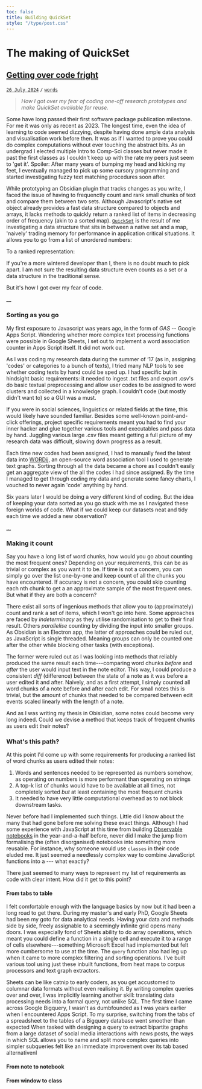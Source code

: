 ```yaml
---
toc: false
title: Building QuickSet
style: "/type/post.css"
---
```


# The making of QuickSet
## [Getting over code fright](#post)
[`26 July 2024`](#lead) `/` [`words`](#count)

> *How I got over my fear of coding one-off research prototypes and make QuickSet available for reuse.*

Some have long passed their first software package publication milestone. 
For me it was only as recent as 2023.
The longest time, even the idea of learning to code seemed dizzying, despite having done ample data analysis and visualisation work before then.
It was as if I wanted to prove you could do complex computations without ever touching the abstract bits.
As an undergrad I elected multiple Intro to Comp-Sci classes but never made it past the first classes as I couldn't keep up with the rate my peers just seem to 'get it'.
Spoiler: After many years of bumping my head and kicking my feet, I eventually managed to pick up some cursory programming and started investigating fuzzy text matching procedures soon after.

While prototyping an Obsidian plugin that tracks changes as you write, I faced the issue of having to frequenctly count and rank small chunks of text and compare them between two sets.
Although Javascript's native set object already provides a fast data structure compared to objects and arrays,
it lacks methods to quickly return a ranked list of items in decreasing order of frequency (akin to a sorted map).
[`QuickSet`](https://www.npmjs.com/package/@suptxt/quickset) is the result of me investigating a data structure that sits in between a native set and a map,
'naively' trading memory for performance in application critical situations. It allows you to go from a list of unordered numbers:

To a ranked representation:

If you're a more wintered developer than I, there is no doubt much to pick apart.
I am not sure the resulting data structure even counts as a set or a data structure in the traditional sense.

But it's how I got over my fear of code.

[__](#fold)

### Sorting as you go
My first exposure to Javascript was years ago, in the form of *GAS* -- Google Apps Script.
Wondering whether more complex text processing functions were possible in Google Sheets,
I set out to implement a word association counter in Apps Script itself.
It did not work out.

As I was coding my research data during the summer of ‘17 (as in, assigning 'codes' or categories to a bunch of texts), I tried many NLP tools to see whether coding texts by hand could be sped up.
I had specific but in hindsight basic requirements: it needed to ingest .txt files and export .csv's
do basic textual preprocessing and allow user codes to be assigned to word clusters and collected in a knowledge graph. 
I couldn't code (but mostly didn't want to) so a GUI was a must.

If you were in social sciences, linguistics or related fields at the time, this would likely have sounded familiar.
Besides some well-known point-and-click offerings, project specific requirements meant you had to find your inner hacker and glue together various tools and executables and pass data by hand.
Juggling various large .csv files meant getting a full picture of my research data was difficult, slowing down progress as a result.

Each time new codes had been assigned, I had to manually feed the latest data into [WORDij](https://www.wordij.net/), an open-source word association tool I used to generate text graphs.
Sorting through all the data became a chore as I couldn't easily get an aggregate view of the all the codes I had since assigned.
By the time I managed to get through coding my data and generate some fancy charts, I vouched to never again 'code' anything by hand.

Six years later I would be doing a very different kind of coding. 
But the idea of keeping your data sorted as you go stuck with me as I navigated these foreign worlds of code.
What if we could keep our datasets neat and tidy each time we added a new observation?

[...](#rest)

### Making it count
Say you have a long list of word chunks, how would you go about counting the most frequent ones?
Depending on your requirements, this can be as trivial or complex as you want it to be.
If time is not a concern, you can simply go over the list one-by-one and keep count of all the chunks you have encountered.
If accuracy is not a concern, you could skip counting each nth chunk to get a an approximate sample of the most frequent ones.
But what if they are both a concern?

There exist all sorts of ingenious methods that allow you to (approximately) count and rank a set of items, which I won't go into here.
Some approaches are faced by *indeterminacy* as they utilise randomisation to get to their final result.
Others *parallelise* counting by dividing the input into smaller groups.
As Obsidian is an Electron app, the latter of approaches could be ruled out, as JavaScript is single threaded.
Meaning groups can only be counted one after the other while blocking other tasks (with exceptions).

The former were ruled out as I was looking into methods that reliably produced the same result each time---comparing word chunks *before* and *after* the user would input text in the note editor.
This way, I could produce a consistent *diff* (difference) between the state of a note as it was before a user edited it and after.
Naively, and as a first attempt, I simply counted all word chunks of a note before and after each edit.
For small notes this is trivial, but the amount of chunks that needed to be compared between edit events scaled linearly with the length of a note.

And as I was writing my thesis in Obisidian, some notes could become very long indeed. Could we devise a method that keeps track of frequent chunks as users edit their notes?

### What's this path?
At this point I'd come up with some requirements for producing a ranked list of word chunks as users edited their notes:

1. Words and sentences needed to be represented as numbers somehow, as operating on numbers is more performant than operating on strings
2. A top-k list of chunks would have to be available at all times, not completely sorted *but* at least containing the most frequent chunks
3. It needed to have very little computational overhead as to not block downstream tasks.

Never before had I implemented such things.
Little did I know about the many that had gone before me solving these exact things.
Although I had some experience with JavaScript at this time from building [Observable notebooks](https://observablehq.com) in the year-and-a-half before, never did I make the jump from formalising the (often disorganised) notebooks into something more reusable.
For instance, why someone would use `classes` in their code eluded me.
It just seemed a needlessly complex way to combine JavaScript functions into a --- what exactly?

There just seemed to many ways to represent my list of requirements as code with clear intent.
How did it get to this point?

#### From tabs to table
I felt comfortable enough with the language basics by now but it had been a long road to get there.
During my master's and early PhD, Google Sheets had been my goto for data analytical needs.
Having your data and methods side by side, freely assignable to a seemingly infinite grid opens many doors.
I was especially fond of Sheets ability to do array operations, which meant you could define a function in a single cell and execute it to a range of cells elsewhere---something Microsoft Excel had implemented but felt more cumbersome to use at the time.
The `query` function also had leg up when it came to more complex filtering and sorting operations.
I've built various tool using just these inbuilt functions, from heat maps to corpus processors and text graph extractors.

Sheets can be like catnip to early coders, as you get accustomed to columnar data formats without even realising it.
By writing complex queries over and over, I was implicitly learning another skill: translating data processing needs into a formal query, not unlike SQL.
The first time I came across Google Bigquery, I wasn't as dumbfounded as I was years earlier when I encountered Apps Script.
To my surprise, switching from the tabs of a spreadsheet to the tables of a Bigquery database went smoother  than expected
When tasked with designing a query to extract bipartite graphs from a large dataset of social media interactions with news posts, the ways in which  SQL allows you to name and split more complex queries into simpler subqueries felt like an immediate improvement over its tab based alternativenl 

#### From note to notebook

#### From window to class
<!--stackedit_data:
eyJoaXN0b3J5IjpbNDQ5MzI2NTA2LC01MjE2MjE1NTYsLTU1Nz
QyODgzNywtMTQzMjUzMDMyOSwtNTAxMDg3NTgyLC0yMDI3ODY4
Nzk5LDU4MTIwNjcxOSwtOTcwNzQzODg4LDE1MTE1MzY2NzZdfQ
==
-->